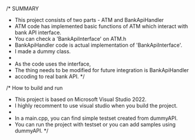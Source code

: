 /* SUMMARY
* This project consists of two parts - ATM and BankApiHandler 
* ATM code has implemented basic functions of ATM which interact with bank API interface.
* You can check a 'BankApiInterface' on ATM.h
* BankApiHandler code is actual implementation of 'BankApiInterface'. 
* I made a dummy class.
* 
* As the code uses the interface, 
* The thing needs to be modified for future integration is BankApiHandler 
* accoding to real bank API.
*/

/* How to build and run
* This project is based on Microsoft Visual Studio 2022.
* I highly recomment to use visual studio when you build the project.  
* 
* In a main.cpp, you can find simple testset created from dummyAPI.
* You can run the project with testset or you can add samples using dummyAPI.
*/